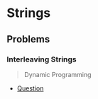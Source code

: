 # Strings

## Problems

### Interleaving Strings

> Dynamic Programming

- [Question](https://leetcode.com/problems/interleaving-string/)
